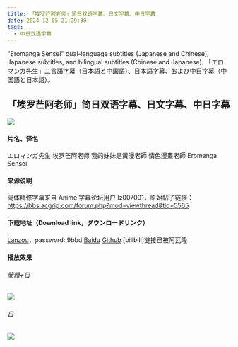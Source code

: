 ```yaml
---
title: 「埃罗芒阿老师」简日双语字幕、日文字幕、中日字幕
date: 2024-12-05 21:29:30
tags:
  - 中日双语字幕
---
```


"Eromanga Sensei" dual-language subtitles (Japanese and Chinese), Japanese subtitles, and bilingual subtitles (Chinese and Japanese).
「エロマンガ先生」二言語字幕（日本語と中国語）、日本語字幕、および中日字幕（中国語と日本語）。

<!-- more -->

## 「埃罗芒阿老师」简日双语字幕、日文字幕、中日字幕

![](https://raw.githubusercontent.com.lwtdzh.ip-ddns.com/lwtdzh/imghost/master/img/20241219204910311.png)

#### 片名、译名
エロマンガ先生
埃罗芒阿老师
我的妹妹是黃漫老師
情色漫畫老師
Eromanga Sensei

#### 来源说明
简体精修字幕来自 Anime 字幕论坛用户 lz007001，原始帖子链接：
https://bbs.acgrip.com/forum.php?mod=viewthread&tid=5565

#### 下载地址（Download link，ダウンロードリンク）
[Lanzou](https://wwqq.lanzoub.com/imEfc2haz1lc)，password: 9bbd
[Baidu](https://pan.baidu.com/s/1rL5UnTzgCg3oUlK9M-u4Cw?pwd=hvwn)
[Github](https://github.com/lwtdzh/imghost/blob/master/subs/%E5%9F%83%E7%BD%97%E8%8A%92%E9%98%BF%E8%80%81%E5%B8%88.zip)
[bilibili]链接已被阿瓦隆

#### 播放效果
###### 簡體+日
![](https://raw.githubusercontent.com.lwtdzh.ip-ddns.com/lwtdzh/imghost/master/img/20241219204636782.jpg)
###### 日
![](https://raw.githubusercontent.com.lwtdzh.ip-ddns.com/lwtdzh/imghost/master/img/20241219204636869.jpg)
